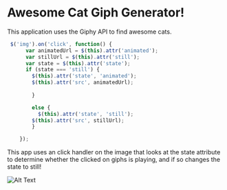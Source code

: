 # Awesome Cat Giph Generator!

This application uses the Giphy API to find awesome cats. 

```javascript
 $('img').on('click', function() {
      var animatedUrl = $(this).attr('animated');
      var stillUrl = $(this).attr('still');
      var state = $(this).attr('state');
      if (state === 'still') {
        $(this).attr('state', 'animated');
        $(this).attr('src', animatedUrl);
          
        }

        else {
          $(this).attr('state', 'still');
        $(this).attr('src', stillUrl);
        }

    });
```

This app uses an click handler on the image that looks at the state attribute to determine whether the clicked on giphs is playing, and if so changes the state to still!

![Alt Text](https://media.giphy.com/media/vFKqnCdLPNOKc/giphy.gif)
